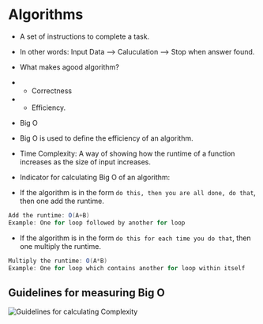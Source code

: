 # Algorithms

- A set of instructions to complete a task.
- In other words: Input Data --> Caluculation --> Stop when answer found.

- What makes agood algorithm?
- - Correctness
- - Efficiency.

- Big O
- Big O is used to define the efficiency of an algorithm.

- Time Complexity: A way of showing how the runtime of a function increases as the size of input increases.

- Indicator for calculating Big O of an algorithm:
- If the algorithm is in the form `do this, then you are all done, do that`, then one add the runtime.

```java
Add the runtime: O(A+B)
Example: One for loop followed by another for loop
```

- If the algorithm is in the form `do this for each time you do that`, then one multiply the runtime.

```java
Multiply the runtime: O(A*B)
Example: One for loop which contains another for loop within itself
```

## Guidelines for measuring Big O

![Guidelines for calculating Complexity](https://github.com/syedumerahmedcode/concept-in-simple-words/concept-in-simple-words/blob/master/algorithms/GuidelinesForCalculatingComplexity.jpg)